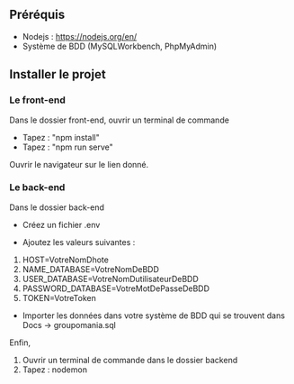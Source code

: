 ## Préréquis

- Nodejs : https://nodejs.org/en/
- Système de BDD (MySQLWorkbench, PhpMyAdmin)

## Installer le projet

### Le front-end

Dans le dossier front-end, ouvrir un terminal de commande
- Tapez : "npm install"
- Tapez : "npm run serve"

Ouvrir le navigateur sur le lien donné.

### Le back-end

Dans le dossier back-end

- Créez un fichier .env

- Ajoutez les valeurs suivantes : 
1. HOST=VotreNomDhote
2. NAME_DATABASE=VotreNomDeBDD
3. USER_DATABASE=VotreNomDutilisateurDeBDD
4. PASSWORD_DATABASE=VotreMotDePasseDeBDD
5. TOKEN=VotreToken

- Importer les données dans votre système de BDD qui se trouvent dans Docs -> groupomania.sql

Enfin,

1. Ouvrir un terminal de commande dans le dossier backend
2. Tapez : nodemon
